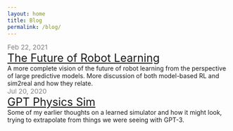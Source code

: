 ```yaml
---
layout: home
title: Blog
permalink: /blog/
---
```


<div>
<div style="color: grey; font-size: 15px;">Feb 22, 2021</div>
<a style="font-size: 25px;" href="/robot-learning/future">The Future of Robot Learning</a>
</div>
A more complete vision of the future of robot learning from the perspective of large predictive models. More discussion of both model-based RL and sim2real and how they relate.

<div>
<div style="color: grey; font-size: 15px;">Jul 20, 2020</div>
<a style="font-size: 25px;" href="/gpt-sim">GPT Physics Sim</a>
</div>
Some of my earlier thoughts on a learned simulator and how it might look, trying to extrapolate from things we were seeing with GPT-3.



